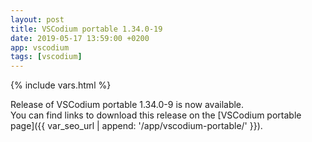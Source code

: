 ```yaml
---
layout: post
title: VSCodium portable 1.34.0-19
date: 2019-05-17 13:59:00 +0200
app: vscodium
tags: [vscodium]
---
```

{% include vars.html %}

Release of VSCodium portable 1.34.0-9 is now available.<br />
You can find links to download this release on the [VSCodium portable page]({{ var_seo_url | append: '/app/vscodium-portable/' }}).